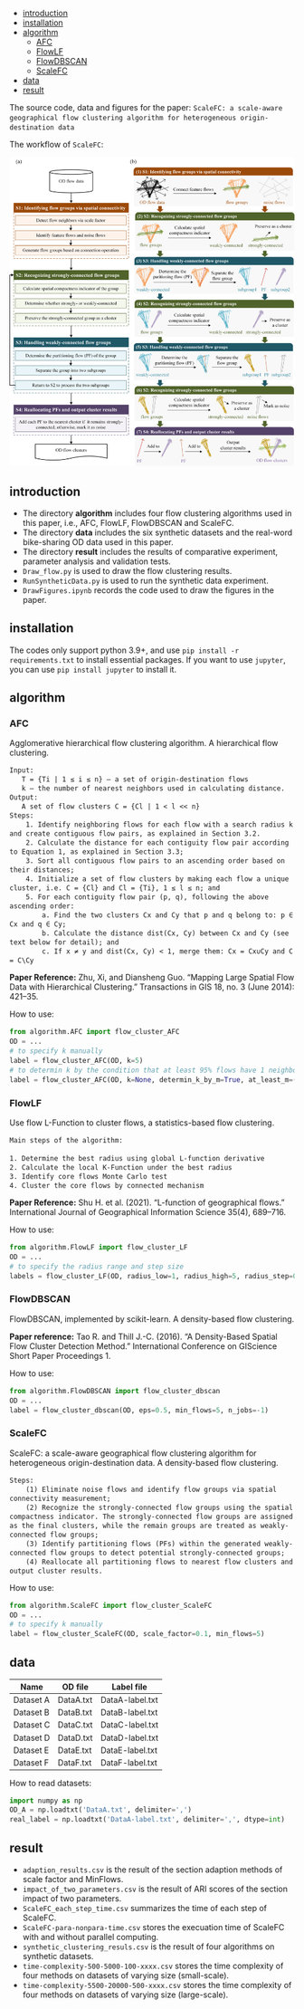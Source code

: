 - [introduction](#introduction)
- [installation](#installation)
- [algorithm](#algorithm)
  - [AFC](#afc)
  - [FlowLF](#flowlf)
  - [FlowDBSCAN](#flowdbscan)
  - [ScaleFC](#scalefc)
- [data](#data)
- [result](#result)


The source code, data and figures for the paper: `ScaleFC: a scale-aware geographical flow clustering algorithm for heterogeneous origin-destination data`

The workflow of `ScaleFC`: 

![workflow of ScaleFC](https://raw.githubusercontent.com/ZPGuiGroupWhu/ScaleFC/refs/heads/main/result/Fig4.png)


## introduction

- The directory **algorithm** includes four flow clustering algorithms used in this paper, i.e., AFC, FlowLF, FlowDBSCAN and ScaleFC.  
- The directory **data** includes the six synthetic datasets and the real-word bike-sharing OD data used in this paper.  
- The directory **result** includes the results of comparative experiment, parameter analysis and validation tests.  
- `Draw_flow.py` is used to draw the flow clustering results.  
- `RunSyntheticData.py` is used to run the synthetic data experiment.  
- `DrawFigures.ipynb` records the code used to draw the figures in the paper.  

## installation

The codes only support python 3.9+, and use `pip install -r requirements.txt` to install essential packages. If you want to use `jupyter`, you can use `pip install jupyter` to install it.

## algorithm 

### AFC 

Agglomerative hierarchical flow clustering algorithm. A hierarchical flow clustering.

```
Input: 
   T = {Ti | 1 ≤ i ≤ n} – a set of origin-destination flows
   k – the number of nearest neighbors used in calculating distance.
Output: 
   A set of flow clusters C = {Cl | 1 < l << n}
Steps:
    1. Identify neighboring flows for each flow with a search radius k and create contiguous flow pairs, as explained in Section 3.2.
    2. Calculate the distance for each contiguity flow pair according to Equation 1, as explained in Section 3.3;
    3. Sort all contiguous flow pairs to an ascending order based on their distances;
    4. Initialize a set of flow clusters by making each flow a unique cluster, i.e. C = {Cl} and Cl = {Ti}, 1 ≤ l ≤ n; and
    5. For each contiguity flow pair (p, q), following the above ascending order:
        a. Find the two clusters Cx and Cy that p and q belong to: p ∈ Cx and q ∈ Cy;
        b. Calculate the distance dist(Cx, Cy) between Cx and Cy (see text below for detail); and
        c. If x ≠ y and dist(Cx, Cy) < 1, merge them: Cx = Cx∪Cy and C = C\Cy
```

**Paper Reference:** Zhu, Xi, and Diansheng Guo. “Mapping Large Spatial Flow Data with Hierarchical Clustering.” Transactions in GIS 18, no. 3 (June 2014): 421–35.

How to use:
```python
from algorithm.AFC import flow_cluster_AFC
OD = ...
# to specify k manually
label = flow_cluster_AFC(OD, k=5) 
# to determin k by the condition that at least 95% flows have 1 neighbor and at least 70% of flows have 7 neighbors.
label = flow_cluster_AFC(OD, k=None, determin_k_by_m=True, at_least_m=(1, 7), at_least_ratio=(0.95, 0.7)) 
```
### FlowLF 

Use flow L-Function to cluster flows, a statistics-based flow clustering. 

```
Main steps of the algorithm:

1. Determine the best radius using global L-function derivative
2. Calculate the local K-Function under the best radius
3. Identify core flows Monte Carlo test
4. Cluster the core flows by connected mechanism
```

**Paper Reference:** Shu H. et al. (2021). “L-function of geographical flows.” International Journal of Geographical Information Science 35(4), 689–716.

How to use:
```python
from algorithm.FlowLF import flow_cluster_LF
OD = ...
# to specify the radius range and step size
labels = flow_cluster_LF(OD, radius_low=1, radius_high=5, radius_step=0.1, significance=0.05, MonteCarloTest_times=199)
```

### FlowDBSCAN 

FlowDBSCAN, implemented by scikit-learn. A density-based flow clustering.

**Paper reference:** Tao R. and Thill J.-C. (2016). “A Density-Based Spatial Flow Cluster Detection Method.” International Conference on GIScience Short Paper Proceedings 1.

How to use:
```python
from algorithm.FlowDBSCAN import flow_cluster_dbscan
OD = ...
label = flow_cluster_dbscan(OD, eps=0.5, min_flows=5, n_jobs=-1)
```

### ScaleFC 

ScaleFC: a scale-aware geographical flow clustering algorithm for heterogeneous origin-destination data. A density-based flow clustering.

```
Steps:
    (1) Eliminate noise flows and identify flow groups via spatial connectivity measurement; 
    (2) Recognize the strongly-connected flow groups using the spatial compactness indicator. The strongly-connected flow groups are assigned as the final clusters, while the remain groups are treated as weakly-connected flow groups; 
    (3) Identify partitioning flows (PFs) within the generated weakly-connected flow groups to detect potential strongly-connected groups; 
    (4) Reallocate all partitioning flows to nearest flow clusters and output cluster results.
```

How to use:
```python
from algorithm.ScaleFC import flow_cluster_ScaleFC
OD = ...
# to specify k manually
label = flow_cluster_ScaleFC(OD, scale_factor=0.1, min_flows=5)

```

## data 

|Name | OD file | Label file|
| --- | --- | --- |
|Dataset A | DataA.txt | DataA-label.txt |
|Dataset B | DataB.txt | DataB-label.txt |
|Dataset C | DataC.txt | DataC-label.txt |
|Dataset D | DataD.txt | DataD-label.txt |
|Dataset E | DataE.txt | DataE-label.txt |
|Dataset F | DataF.txt | DataF-label.txt |

How to read datasets:

```python
import numpy as np
OD_A = np.loadtxt('DataA.txt', delimiter=',')
real_label = np.loadtxt('DataA-label.txt', delimiter=',', dtype=int)
```
## result 

- `adaption_results.csv` is the result of the section adaption methods of scale factor and MinFlows.   
- `impact_of_two_parameters.csv` is the result of ARI scores of the section impact of two parameters.   
- `ScaleFC_each_step_time.csv` summarizes the time of each step of ScaleFC.  
- `ScaleFC-para-nonpara-time.csv` stores the execuation time of ScaleFC with and without parallel computing.  
- `synthetic_clustering_resuls.csv` is the result of four algorithms on synthetic datasets.  
- `time-complexity-500-5000-100-xxxx.csv` stores the time complexity of four methods on datasets of varying size (small-scale).    
- `time-complexity-5500-20000-500-xxxx.csv` stores the time complexity of four methods on datasets of varying size (large-scale).  
